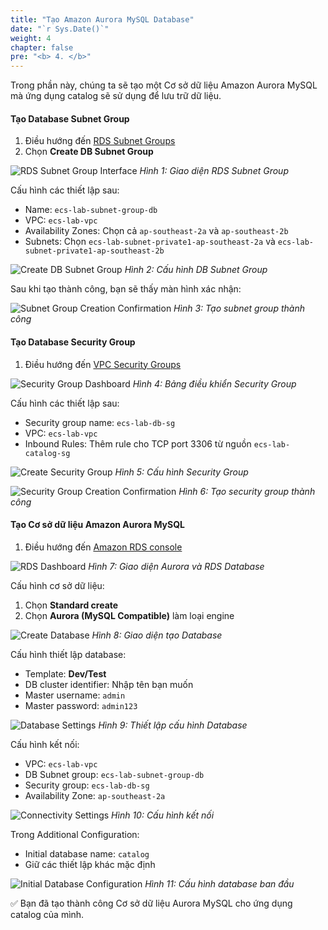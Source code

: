 ```yaml
---
title: "Tạo Amazon Aurora MySQL Database"
date: "`r Sys.Date()`"
weight: 4
chapter: false
pre: "<b> 4. </b>"
---
```


Trong phần này, chúng ta sẽ tạo một Cơ sở dữ liệu Amazon Aurora MySQL mà ứng dụng catalog sẽ sử dụng để lưu trữ dữ liệu.

#### Tạo Database Subnet Group

1. Điều hướng đến [RDS Subnet Groups](https://console.aws.amazon.com/rds/home?db-subnet-groups-list:)
2. Chọn **Create DB Subnet Group**

![RDS Subnet Group Interface](/images/1-prerequisites/4-create-mysql-db/image.png)
*Hình 1: Giao diện RDS Subnet Group*

Cấu hình các thiết lập sau:
- Name: `ecs-lab-subnet-group-db`
- VPC: `ecs-lab-vpc`
- Availability Zones: Chọn cả `ap-southeast-2a` và `ap-southeast-2b`
- Subnets: Chọn `ecs-lab-subnet-private1-ap-southeast-2a` và `ecs-lab-subnet-private1-ap-southeast-2b`

![Create DB Subnet Group](/images/1-prerequisites/4-create-mysql-db/image-1.png)
*Hình 2: Cấu hình DB Subnet Group*

Sau khi tạo thành công, bạn sẽ thấy màn hình xác nhận:

![Subnet Group Creation Confirmation](/images/1-prerequisites/4-create-mysql-db/image-2.png)
*Hình 3: Tạo subnet group thành công*

#### Tạo Database Security Group

1. Điều hướng đến [VPC Security Groups](https://console.aws.amazon.com/vpcconsole/home#SecurityGroups:v=3)

![Security Group Dashboard](/images/1-prerequisites/4-create-mysql-db/image-3.png)
*Hình 4: Bảng điều khiển Security Group*

Cấu hình các thiết lập sau:
- Security group name: `ecs-lab-db-sg`
- VPC: `ecs-lab-vpc`
- Inbound Rules: Thêm rule cho TCP port 3306 từ nguồn `ecs-lab-catalog-sg`

![Create Security Group](/images/1-prerequisites/4-create-mysql-db/image-4.png)
*Hình 5: Cấu hình Security Group*

![Security Group Creation Confirmation](/images/1-prerequisites/4-create-mysql-db/image-5.png)
*Hình 6: Tạo security group thành công*

#### Tạo Cơ sở dữ liệu Amazon Aurora MySQL

1. Điều hướng đến [Amazon RDS console](https://console.aws.amazon.com/rds/home2)

![RDS Dashboard](/images/1-prerequisites/4-create-mysql-db/image-6.png)
*Hình 7: Giao diện Aurora và RDS Database*

Cấu hình cơ sở dữ liệu:
1. Chọn **Standard create**
2. Chọn **Aurora (MySQL Compatible)** làm loại engine

![Create Database](/images/1-prerequisites/4-create-mysql-db/image-7.png)
*Hình 8: Giao diện tạo Database*

Cấu hình thiết lập database:
- Template: **Dev/Test**
- DB cluster identifier: Nhập tên bạn muốn
- Master username: `admin`
- Master password: `admin123`

![Database Settings](/images/1-prerequisites/4-create-mysql-db/image-8.png)
*Hình 9: Thiết lập cấu hình Database*

Cấu hình kết nối:
- VPC: `ecs-lab-vpc`
- DB Subnet group: `ecs-lab-subnet-group-db`
- Security group: `ecs-lab-db-sg`
- Availability Zone: `ap-southeast-2a`

![Connectivity Settings](/images/1-prerequisites/4-create-mysql-db/image-9.png)
*Hình 10: Cấu hình kết nối*

Trong Additional Configuration:
- Initial database name: `catalog`
- Giữ các thiết lập khác mặc định

![Initial Database Configuration](/images/1-prerequisites/4-create-mysql-db/image-10.png)
*Hình 11: Cấu hình database ban đầu*

✅ Bạn đã tạo thành công Cơ sở dữ liệu Aurora MySQL cho ứng dụng catalog của mình.